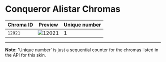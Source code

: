 # Conqueror Alistar Chromas

| Chroma ID | Preview | Unique number |
|---|---|---|
| `12021` | ![12021](https://raw.communitydragon.org/latest/plugins/rcp-be-lol-game-data/global/default/v1/champion-chroma-images/12/12021.png) | 1 |

---

**Note:** 'Unique number' is just a sequential counter for the chromas listed in the API for this skin.